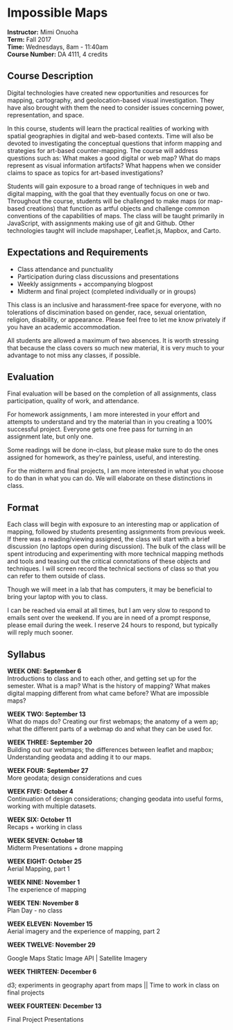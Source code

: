 # Impossible Maps

**Instructor:** Mimi Onuoha  
**Term:** Fall 2017  
**Time:** Wednesdays, 8am - 11:40am   
**Course Number:** DA 4111, 4 credits    
## Course Description 

Digital technologies have created new opportunities and resources for mapping, cartography, and geolocation-based visual investigation. They have also brought with them the need to consider issues concerning power, representation, and space.

In this course, students will learn the practical realities of working with spatial geographies in digital and web-based contexts. Time will also be devoted to investigating the conceptual questions that inform mapping and strategies for art-based counter-mapping. The course will address questions such as: What makes a good digital or web map? What do maps represent as visual information artifacts? What happens when we consider claims to space as topics for art-based investigations?

Students will gain exposure to a broad range of techniques in web and digital mapping, with the goal that they eventually focus on one or two. Throughout the course, students will be challenged to make maps (or map-based creations) that function as artful objects and challenge common conventions of the capabilities of maps. The class will be taught primarily in JavaScript, with assignments making use of git and Github. Other technologies taught will include mapshaper, Leaflet.js, Mapbox, and Carto.

## Expectations and Requirements
- Class attendance and punctuality 
- Participation during class discussions and presentations
- Weekly assignments + accompanying blogpost  
- Midterm and final project (completed individually or in groups)

This class is an inclusive and harassment-free space for everyone, with no tolerations of discimination based on gender, race, sexual orientation, religion, disability, or appearance. Please feel free to let me know privately if you have an academic accommodation.  

All students are allowed a maximum of two absences. It is worth stressing that because the class covers so much new material, it is very much to your advantage to not miss any classes, if possible. 


## Evaluation
Final evaluation will be based on the completion of all assignments, class participation, quality of work, and attendance. 

For homework assignments, I am more interested in your effort and attempts to understand and try the material than in you creating a 100% successful project. Everyone gets one free pass for turning in an assignment late, but only one. 

Some readings will be done in-class, but please make sure to do the ones assigned for homework, as they're painless, useful, and interesting.  

For the midterm and final projects, I am more interested in what you choose to do than in what you can do. We will elaborate on these distinctions in class. 

## Format 
Each class will begin with exposure to an interesting map or application of mapping, followed by students presenting assignments from previous week. If there was a reading/viewing assigned, the class will start with a brief discussion (no laptops open during discussion). The bulk of the class will be spent introducing and experimenting with more technical mapping methods and tools and teasing out the critical connotations of these objects and techniques. I will screen record the technical sections of class so that you can refer to them outside of class.

Though we will meet in a lab that has computers, it may be beneficial to bring your laptop with you to class. 

I can be reached via email at all times, but I am very slow to respond to emails sent over the weekend. If you are in need of a prompt response, please email during the week. I reserve 24 hours to respond, but typically will reply much sooner. 


## Syllabus
**WEEK ONE: September 6**    
Introductions to class and to each other, and getting set up for the semester. What is a map? What is the history of mapping? What makes digital mapping different from what came before? What are impossible maps?

**WEEK TWO: September 13**  
What do maps do? Creating our first webmaps; the anatomy of a wem ap; what the different parts of a webmap do and what they can be used for.  

**WEEK THREE: September 20**      
Building out our webmaps; the differences between leaflet and mapbox; Understanding geodata and adding it to our maps.

**WEEK FOUR: September 27**  
More geodata; design considerations and cues    

**WEEK FIVE: October 4**  
Continuation of design considerations; changing geodata into useful forms, working with multiple datasets.

**WEEK SIX: October 11**  
 Recaps + working in class

**WEEK SEVEN: October 18**    
Midterm Presentations + drone mapping

**WEEK EIGHT: October 25**   
Aerial Mapping, part 1

**WEEK NINE: November 1**   
The experience of mapping  

**WEEK TEN: November 8**  
Plan Day - no class

**WEEK ELEVEN: November 15**  
Aerial imagery and the experience of mapping, part 2

**WEEK TWELVE: November 29** 

 Google Maps Static Image API | Satellite Imagery    

**WEEK THIRTEEN: December 6**  

d3; experiments in geography apart from maps   || Time to work in class on final projects

**WEEK FOURTEEN: December 13**   

Final Project Presentations


